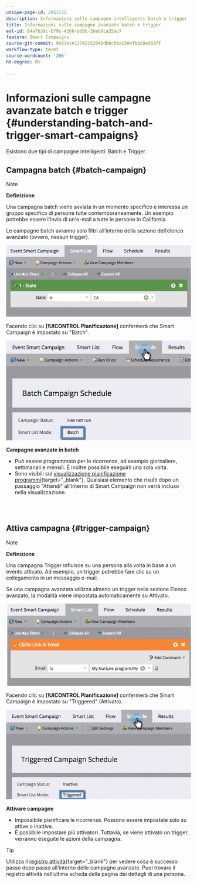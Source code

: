 ```yaml
---
unique-page-id: 2953132
description: Informazioni sulle campagne intelligenti batch e trigger - Documentazione di Marketo - Documentazione del prodotto
title: Informazioni sulle campagne avanzate batch e trigger
exl-id: 84a7b38c-b79c-4360-bd0b-3beb8ca35ac7
feature: Smart Campaigns
source-git-commit: 9e51ece12742152040dbbcb6a1584fba28e863ff
workflow-type: tm+mt
source-wordcount: '266'
ht-degree: 0%

---
```


# Informazioni sulle campagne avanzate batch e trigger {#understanding-batch-and-trigger-smart-campaigns}

Esistono due tipi di campagne intelligenti: Batch e Trigger.

## Campagna batch {#batch-campaign}

>[!NOTE]
>
>**Definizione**
>
>Una campagna batch viene avviata in un momento specifico e interessa un gruppo specifico di persone tutte contemporaneamente. Un esempio potrebbe essere l&#39;invio di un&#39;e-mail a tutte le persone in California.

Le campagne batch avranno solo filtri all’interno della sezione dell’elenco avanzato (ovvero, nessun trigger).

![](assets/understanding-batch-and-trigger-smart-campaigns-1.png)

Facendo clic su **[!UICONTROL Pianificazione]** confermerà che Smart Campaign è impostato su &quot;Batch&quot;.

![](assets/understanding-batch-and-trigger-smart-campaigns-2.png)

**Campagne avanzate in batch**

* Può essere programmato per le ricorrenze, ad esempio giornaliere, settimanali e mensili. È inoltre possibile eseguirli una sola volta.
* Sono visibili sul [visualizzazione pianificazione programmi](/help/marketo/product-docs/core-marketo-concepts/programs/program-schedule-view/navigating-the-program-schedule-view.md){target="_blank"}. Qualsiasi elemento che risulti dopo un passaggio &quot;Attendi&quot; all’interno di Smart Campaign non verrà incluso nella visualizzazione.

<br> 

## Attiva campagna {#trigger-campaign}

>[!NOTE]
>
>**Definizione**
>
>Una campagna Trigger influisce su una persona alla volta in base a un evento attivato. Ad esempio, un trigger potrebbe fare clic su un collegamento in un messaggio e-mail.

Se una campagna avanzata utilizza almeno un trigger nella sezione Elenco avanzato, la modalità viene impostata automaticamente su Attivato.

![](assets/understanding-batch-and-trigger-smart-campaigns-3.png)

Facendo clic su **[!UICONTROL Pianificazione]** confermerà che Smart Campaign è impostato su &quot;Triggered&quot; (Attivato).

![](assets/understanding-batch-and-trigger-smart-campaigns-4.png)

**Attivare campagne**

* Impossibile pianificare le ricorrenze. Possono essere impostate solo su attive o inattive.
* È possibile impostare più attivatori. Tuttavia, se viene attivato un trigger, verranno eseguite le azioni della campagna.

>[!TIP]
>
>Utilizza il [registro attività](/help/marketo/product-docs/core-marketo-concepts/smart-lists-and-static-lists/managing-people-in-smart-lists/locate-the-activity-log-for-a-person.md){target="_blank"} per vedere cosa è successo passo dopo passo all’interno delle campagne avanzate. Puoi trovare il registro attività nell’ultima scheda della pagina dei dettagli di una persona.
